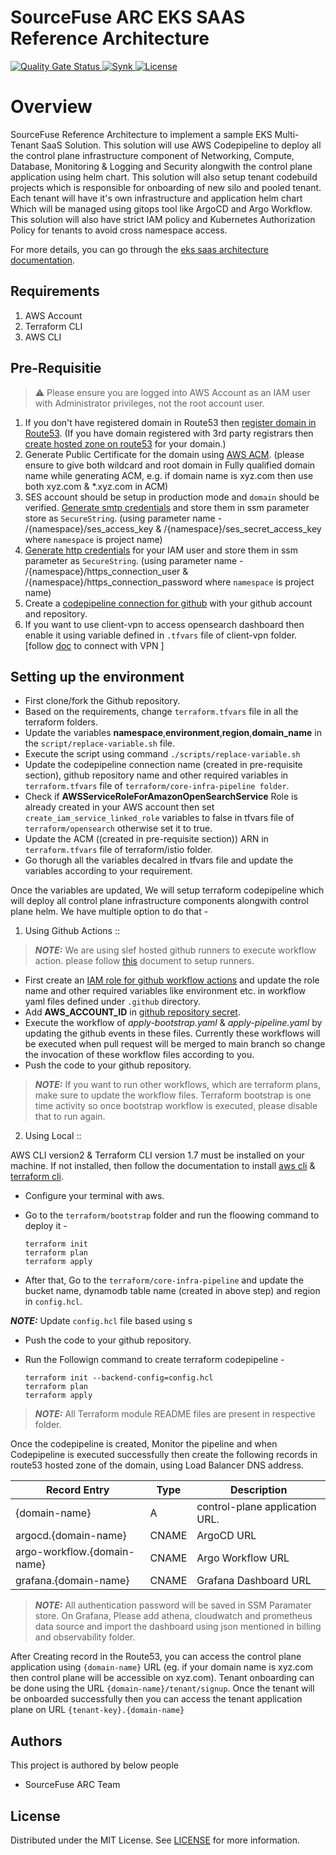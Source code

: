 # SourceFuse ARC EKS SAAS Reference Architecture


<p align="left">
<a href="https://sonarcloud.io/summary/new_code?id=sourcefuse_terraform-aws-arc-eks-saas" target="_blank">
<img alt="Quality Gate Status" src="https://sonarcloud.io/api/project_badges/measure?project=sourcefuse_terraform-aws-arc-eks-saas&metric=alert_status&token=753087a003438b8bb11e624ea44302d9044d428e">
</a>
<a href="https://app.snyk.io/org/ashishkaushik/reporting?context[page]=issues-detail&project_target=%255B%2522sourcefuse%252Fterraform-aws-arc-eks-saas%2522%255D&project_origin=%255B%2522github%2522%255D&issue_status=%255B%2522Open%2522%255D&issue_by=Severity&table_issues_detail_cols=SCORE%257CCVE%257CCWE%257CPROJECT%257CEXPLOIT%2520MATURITY%257CAUTO%2520FIXABLE%257CINTRODUCED%257CSNYK%2520PRODUCT&v=1">
<img alt="Synk" src="https://github.com/sourcefuse/terraform-aws-arc-eks-saas/actions/workflows/synk.yaml/badge.svg">
</a>
<a href="./LICENSE">
<img src="https://img.shields.io/badge/License-MIT-yellow.svg" alt="License" />
</a>

</p>


# Overview

SourceFuse Reference Architecture to implement a sample EKS Multi-Tenant SaaS Solution. This solution will use AWS Codepipeline to deploy all the control plane infrastructure component of Networking, Compute, Database, Monitoring & Logging and Security alongwith the control plane application using helm chart. This solution will also setup tenant codebuild projects which is responsible for onboarding of new silo and pooled tenant. Each tenant will have it's own infrastructure and application helm chart Which will be managed using gitops tool like ArgoCD and Argo Workflow. This solution will also have strict IAM policy and Kubernetes Authorization Policy for tenants to avoid cross namespace access.

For more details, you can go through the [eks saas architecture documentation](docs/eks-saas-architecture.md).

## Requirements

1. AWS Account 
2. Terraform CLI
3. AWS CLI


## Pre-Requisitie

> :warning: Please ensure you are logged into AWS Account as an IAM user with Administrator privileges, not the root account user.

1. If you don't have registered domain in Route53 then [register domain in Route53](https://docs.aws.amazon.com/Route53/latest/DeveloperGuide/domain-register.html). (If you have domain registered with 3rd party registrars then [create hosted zone on route53](https://medium.com/weekly-webtips/how-to-integrate-3rd-party-domain-names-with-aws-route-53-for-your-website-webapp-7f6cd8ff36b6) for your domain.)
2. Generate Public Certificate for the domain using [AWS ACM](https://docs.aws.amazon.com/acm/latest/userguide/gs-acm-request-public.html). (please ensure to give both wildcard and root domain in Fully qualified domain name while generating ACM, e.g. if domain name is xyz.com then use both xyz.com & *.xyz.com in ACM)
3. SES account should be setup in production mode and `domain` should be verified. [Generate smtp credentials](https://docs.aws.amazon.com/ses/latest/dg/smtp-credentials.html) and store them in ssm parameter store as `SecureString`. (using parameter name - /{namespace}/ses_access_key & /{namespace}/ses_secret_access_key where `namespace` is project name)
4. [Generate http credentials](https://docs.aws.amazon.com/codecommit/latest/userguide/setting-up-gc.html#setting-up-gc-iam) for your IAM user and store them in ssm parameter as `SecureString`. (using parameter name - /{namespace}/https_connection_user & /{namespace}/https_connection_password where `namespace` is project name)
5. Create a [codepipeline connection for github](https://docs.aws.amazon.com/codepipeline/latest/userguide/connections-github.html) with your github account and repository.
6. If you want to use client-vpn to access opensearch dashboard then enable it using variable defined in `.tfvars` file of client-vpn folder. [follow [doc](doc/client-vpn-connection.md) to connect with VPN ]


## Setting up the environment

* First clone/fork the Github repository. 
* Based on the requirements, change `terraform.tfvars` file in all the terraform folders.
* Update the variables **namespace**,**environment**,**region**,**domain_name** in the `script/replace-variable.sh` file.
* Execute the script using command `./scripts/replace-variable.sh`
* Update the codepipeline connection name (created in pre-requisite section), github repository name and other required variables in `terraform.tfvars` file of `terraform/core-infra-pipeline folder`.
* Check if **AWSServiceRoleForAmazonOpenSearchService** Role is already created in your AWS account then set `create_iam_service_linked_role` variables to false in tfvars file of `terraform/opensearch` otherwise set it to true.
* Update the ACM ((created in pre-requisite section)) ARN in `terraform.tfvars` file of terraform/istio folder.
* Go thorugh all the variables decalred in tfvars file and update the variables according to your requirement.


Once the variables are updated, We will setup terraform codepipeline which will deploy all control plane infrastructure components alongwith control plane helm. We have multiple option to do that - 

1. Using Github Actions :: 

> **_NOTE:_** We are using slef hosted github runners to execute workflow action. please follow [this](https://docs.github.com/en/actions/hosting-your-own-runners/managing-self-hosted-runners/about-self-hosted-runners) document to setup runners.

* First create an [IAM role for github workflow actions](https://aws.amazon.com/blogs/security/use-iam-roles-to-connect-github-actions-to-actions-in-aws/) and update the role name and other required variables like environment etc. in workflow yaml files defined under `.github` directory.
* Add **AWS_ACCOUNT_ID** in [github repository secret](https://docs.github.com/en/actions/security-guides/using-secrets-in-github-actions).
* Execute the workflow of *apply-bootstrap.yaml* & *apply-pipeline.yaml* by updating the github events in these files. Currently these workflows will be executed when pull request will be merged to main branch so change the invocation of these workflow files according to you.
* Push the code to your github repository.


> **_NOTE:_** If you want to run other workflows, which are terraform plans, make sure to update the workflow files. Terraform bootstrap is one time activity so once bootstrap workflow is executed, please disable that to run again.


2. Using Local ::

AWS CLI version2 & Terraform CLI version 1.7 must be installed on your machine. If not installed, then follow the documentation to install [aws cli](https://docs.aws.amazon.com/cli/latest/userguide/getting-started-install.html) & [terraform cli](https://developer.hashicorp.com/terraform/tutorials/aws-get-started/install-cli).

* Configure your terminal with aws.
* Go to the `terraform/bootstrap` folder and run the floowing command to deploy it - 

    ```
    terraform init
    terraform plan 
    terraform apply
    ```
* After that, Go to the `terraform/core-infra-pipeline` and update the bucket name, dynamodb table name (created in above step) and region in `config.hcl`. 

**_NOTE:_** Update `config.hcl` file based using s

* Push the code to your github repository.
* Run the Followign command to create terraform codepipeline - 

    ```
    terraform init --backend-config=config.hcl
    terraform plan
    terraform apply 
    ```
> **_NOTE:_** All Terraform module README files are present in respective folder.


Once the codepipeline is created, Monitor the pipeline and when Codepipeline is executed successfully then create the following records in route53 hosted zone of the domain, using Load Balancer DNS address.

| Record Entry                   | Type   | Description                     |
|--------------------------------|--------|---------------------------------|
| {domain-name}                  |   A    | control-plane application URL.  |
| argocd.{domain-name}           | CNAME  | ArgoCD URL                      |
| argo-workflow.{domain-name}    | CNAME  | Argo Workflow URL               |
| grafana.{domain-name}          | CNAME  | Grafana Dashboard URL           |

> **_NOTE:_** All authentication password will be saved in SSM Paramater store. On Grafana, Please add athena, cloudwatch and prometheus data source and import the dashboard using json mentioned in billing and observability folder. 

After Creating record in the Route53, you can access the control plane application using `{domain-name}` URL (eg. if your domain name is xyz.com then control plane will be accessible on xyz.com). Tenant onboarding can be done using the URL `{domain-name}/tenant/signup`. Once the tenant will be onboarded successfully then you can access the tenant application plane on URL `{tenant-key}.{domain-name}`


## Authors

This project is authored by below people

- SourceFuse ARC Team


## License

Distributed under the MIT License. See [LICENSE](LICENSE) for more information.

